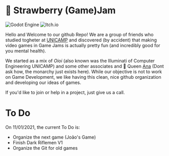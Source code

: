 
# 🍓 Strawberry (Game)Jam
![Godot Engine](https://img.shields.io/badge/GODOT-%23FFFFFF.svg?style=for-the-badge&logo=godot-engine) ![Itch.io](https://img.shields.io/badge/Itch-%23FF0B34.svg?style=for-the-badge&logo=Itch.io&logoColor=white) 

Hello and Welcome to our github Repo! We are a group of friends who studied togheter at [UNICAMP](https://www.unicamp.br/unicamp/) and discovered (by accident) that making video games in Game Jams is actually pretty fun (and incredibly good for you mental health).

We started as a mix of _Oioi_ (also known was the Illuminati of Computer Engineering UNICAMP) and some other associates and 👑 Queen [Ana](https://github.com/AnaClaraZoppiSerpa) (Dont ask how, the monarchy just exists here). While our objective is not to work on Game Development, we like having this clean, nice github organization and developing our ideas of games.

If you'd like to join or help in a project, just give us a call. 

# To Do
On 11/01/2021, the current To Do is:
- Organize the next game (João's Game)
- Finish Dark Riflemen V1
- Organize the Git for old games
